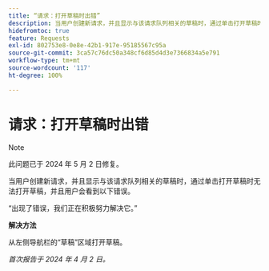 ```yaml
---
title: “请求：打开草稿时出错”
description: 当用户创建新请求，并且显示与该请求队列相关的草稿时，通过单击打开草稿时无法打开草稿，并且用户会看到错误。有解决方法可用。
hidefromtoc: true
feature: Requests
exl-id: 802753e8-0e8e-42b1-917e-95185567c95a
source-git-commit: 3ca57c76dc50a348cf6d85d4d3e7366834a5e791
workflow-type: tm+mt
source-wordcount: '117'
ht-degree: 100%

---
```


# 请求：打开草稿时出错

>[!NOTE]
>
>此问题已于 2024 年 5 月 2 日修复。

当用户创建新请求，并且显示与该请求队列相关的草稿时，通过单击打开草稿时无法打开草稿，并且用户会看到以下错误。

“出现了错误，我们正在积极努力解决它。”

**解决方法**

从左侧导航栏的“草稿”区域打开草稿。

_首次报告于 2024 年 4 月 2 日。_
